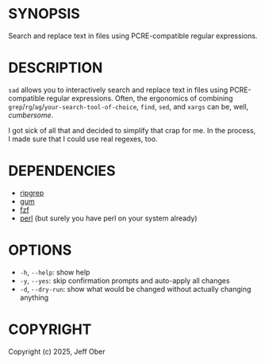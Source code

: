 # SYNOPSIS
Search and replace text in files using PCRE-compatible regular expressions.

# DESCRIPTION
`sad` allows you to interactively search and replace text in files using
PCRE-compatible regular expressions. Often, the ergonomics of combining
`grep`/`rg`/`ag`/`your-search-tool-of-choice`, `find`, `sed`, and `xargs` can
be, well, _cumbersome_.

I got sick of all that and decided to simplify that crap for me. In the
process, I made sure that I could use real regexes, too.

# DEPENDENCIES
- [ripgrep](https://github.com/BurntSushi/ripgrep)
- [gum](https://github.com/charmbracelet/gum)
- [fzf](https://github.com/junegunn/fzf)
- [perl](https://www.perl.org/) (but surely you have perl on your system already)

# OPTIONS
- `-h`, `--help`: show help
- `-y`, `--yes`: skip confirmation prompts and auto-apply all changes
- `-d`, `--dry-run`: show what would be changed without actually changing anything

# COPYRIGHT
Copyright (c) 2025, Jeff Ober
